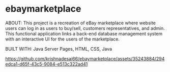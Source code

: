 # ebaymarketplace

ABOUT:
This project is a recreation of eBay marketplace where website users can log in as users to buy/sell, customers representatives, and admin. This functional application links a back-end database management system with an interactive UI for the users of the marketplace. 

BUILT WITH:
Java Server Pages,
HTML,
CSS,
Java 






https://github.com/krishnadesai66/ebaymarketplace/assets/35243884/294edca1-d65f-43c5-9084-e513c322ad41

